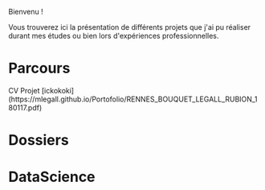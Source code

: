 Bienvenu !

Vous trouverez ici la présentation de différents projets que j'ai pu réaliser durant mes études ou bien lors d'expériences professionnelles.

<h1>Parcours</h1>
CV
Projet [ickokoki](https://mlegall.github.io/Portofolio/RENNES_BOUQUET_LEGALL_RUBION_180117.pdf)
<h1>Dossiers</h1>

<h1>DataScience</h1>
